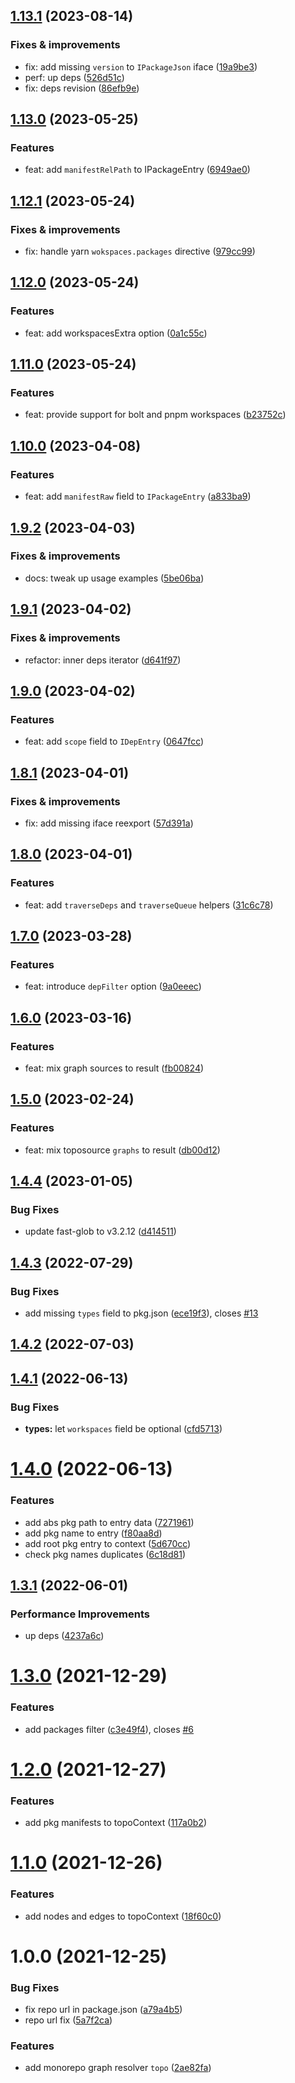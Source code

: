 ## [1.13.1](https://github.com/semrel-extra/topo/compare/v1.13.0...v1.13.1) (2023-08-14)

### Fixes & improvements
* fix: add missing `version` to `IPackageJson` iface ([19a9be3](https://github.com/semrel-extra/topo/commit/19a9be36abf03a6d201ea7eb63a81bc2c9366152))
* perf: up deps ([526d51c](https://github.com/semrel-extra/topo/commit/526d51cdcb38e54dba011d3836e63764fe11dee7))
* fix: deps revision ([86efb9e](https://github.com/semrel-extra/topo/commit/86efb9e7026df79d9c207fc83c148b31731ee734))

## [1.13.0](https://github.com/semrel-extra/topo/compare/v1.12.1...v1.13.0) (2023-05-25)

### Features
* feat: add `manifestRelPath` to IPackageEntry ([6949ae0](https://github.com/semrel-extra/topo/commit/6949ae0aba35e032ec5c48356f4f263f06a3037f))

## [1.12.1](https://github.com/semrel-extra/topo/compare/v1.12.0...v1.12.1) (2023-05-24)

### Fixes & improvements
* fix: handle yarn `wokspaces.packages` directive ([979cc99](https://github.com/semrel-extra/topo/commit/979cc99c42fc2fd01fb85fcc7b5d9ef9b89e38f5))

## [1.12.0](https://github.com/semrel-extra/topo/compare/v1.11.0...v1.12.0) (2023-05-24)

### Features
* feat: add workspacesExtra option ([0a1c55c](https://github.com/semrel-extra/topo/commit/0a1c55ccd18dbe5c881b7a80b00881999133f355))

## [1.11.0](https://github.com/semrel-extra/topo/compare/v1.10.0...v1.11.0) (2023-05-24)

### Features
* feat: provide support for bolt and pnpm workspaces ([b23752c](https://github.com/semrel-extra/topo/commit/b23752cdf0f30b99c65442067fd96e73ce04b755))

## [1.10.0](https://github.com/semrel-extra/topo/compare/v1.9.2...v1.10.0) (2023-04-08)

### Features
* feat: add `manifestRaw` field to `IPackageEntry` ([a833ba9](https://github.com/semrel-extra/topo/commit/a833ba93fe4ed0a85836cfd36be12161ad4c084b))

## [1.9.2](https://github.com/semrel-extra/topo/compare/v1.9.1...v1.9.2) (2023-04-03)

### Fixes & improvements
* docs: tweak up usage examples ([5be06ba](https://github.com/semrel-extra/topo/commit/5be06bafde370e8be06b6f5e372d9cb516ef18ae))

## [1.9.1](https://github.com/semrel-extra/topo/compare/v1.9.0...v1.9.1) (2023-04-02)

### Fixes & improvements
* refactor: inner deps iterator ([d641f97](https://github.com/semrel-extra/topo/commit/d641f97113c8d6cd31ad940796d358f960352aff))

## [1.9.0](https://github.com/semrel-extra/topo/compare/v1.8.1...v1.9.0) (2023-04-02)

### Features
* feat: add `scope` field to `IDepEntry` ([0647fcc](https://github.com/semrel-extra/topo/commit/0647fcc40df0f872ac7368784de0b3412a2ec4b5))

## [1.8.1](https://github.com/semrel-extra/topo/compare/v1.8.0...v1.8.1) (2023-04-01)

### Fixes & improvements
* fix: add missing iface reexport ([57d391a](https://github.com/semrel-extra/topo/commit/57d391a39dbbcabfec1eb4d078920fc0b0674d4c))

## [1.8.0](https://github.com/semrel-extra/topo/compare/v1.7.0...v1.8.0) (2023-04-01)

### Features
* feat: add `traverseDeps` and `traverseQueue` helpers ([31c6c78](https://github.com/semrel-extra/topo/commit/31c6c785017eb46b1ff77606a3792e1f5aead187))

## [1.7.0](https://github.com/semrel-extra/topo/compare/v1.6.0...v1.7.0) (2023-03-28)

### Features
* feat: introduce `depFilter` option ([9a0eeec](https://github.com/semrel-extra/topo/commit/9a0eeec784cbc40efa2fc8a20a9c172d4cd686a5))

## [1.6.0](https://github.com/semrel-extra/topo/compare/v1.5.0...v1.6.0) (2023-03-16)

### Features
* feat: mix graph sources to result ([fb00824](https://github.com/semrel-extra/topo/commit/fb00824ec8ce469febeca302104190cd4f5693f3))

## [1.5.0](https://github.com/semrel-extra/topo/compare/v1.4.4...v1.5.0) (2023-02-24)

### Features
* feat: mix toposource `graphs` to result ([db00d12](https://github.com/semrel-extra/topo/commit/db00d128d584d57cea9012a7f475cbdcba515958))

## [1.4.4](https://github.com/semrel-extra/topo/compare/v1.4.3...v1.4.4) (2023-01-05)


### Bug Fixes

* update fast-glob to v3.2.12 ([d414511](https://github.com/semrel-extra/topo/commit/d414511f09142e194642330283718b1f6eb3fedd))

## [1.4.3](https://github.com/semrel-extra/topo/compare/v1.4.2...v1.4.3) (2022-07-29)


### Bug Fixes

* add missing `types` field to pkg.json ([ece19f3](https://github.com/semrel-extra/topo/commit/ece19f33148b98dbe50b36c64bcef4cb290dfee8)), closes [#13](https://github.com/semrel-extra/topo/issues/13)

## [1.4.2](https://github.com/semrel-extra/topo/compare/v1.4.1...v1.4.2) (2022-07-03)

## [1.4.1](https://github.com/semrel-extra/topo/compare/v1.4.0...v1.4.1) (2022-06-13)


### Bug Fixes

* **types:** let `workspaces` field be optional ([cfd5713](https://github.com/semrel-extra/topo/commit/cfd5713c1957640e9f6baddc61eac76c53d96390))

# [1.4.0](https://github.com/semrel-extra/topo/compare/v1.3.1...v1.4.0) (2022-06-13)


### Features

* add abs pkg path to entry data ([7271961](https://github.com/semrel-extra/topo/commit/727196118e028b6f7258e0d42787c1b362d38a37))
* add pkg name to entry ([f80aa8d](https://github.com/semrel-extra/topo/commit/f80aa8d16aeb4a55efa5fcd9acad959726e00817))
* add root pkg entry to context ([5d670cc](https://github.com/semrel-extra/topo/commit/5d670cccc2ba631a7650ee09cd1b1f186333cd4e))
* check pkg names duplicates ([6c18d81](https://github.com/semrel-extra/topo/commit/6c18d81e9cb96502e00dc02c0215f0d21c5ca932))

## [1.3.1](https://github.com/semrel-extra/topo/compare/v1.3.0...v1.3.1) (2022-06-01)


### Performance Improvements

* up deps ([4237a6c](https://github.com/semrel-extra/topo/commit/4237a6cba1ec7a3ec7942d3e76961aea3496b043))

# [1.3.0](https://github.com/semrel-extra/topo/compare/v1.2.0...v1.3.0) (2021-12-29)


### Features

* add packages filter ([c3e49f4](https://github.com/semrel-extra/topo/commit/c3e49f41889a14b7be21200853ba5ee0fc6e5bdd)), closes [#6](https://github.com/semrel-extra/topo/issues/6)

# [1.2.0](https://github.com/semrel-extra/topo/compare/v1.1.0...v1.2.0) (2021-12-27)


### Features

* add pkg manifests to topoContext ([117a0b2](https://github.com/semrel-extra/topo/commit/117a0b2a893d0d164f1db769776c10f8beda8644))

# [1.1.0](https://github.com/semrel-extra/topo/compare/v1.0.0...v1.1.0) (2021-12-26)


### Features

* add nodes and edges to topoContext ([18f60c0](https://github.com/semrel-extra/topo/commit/18f60c09cbaec005b9110b369ba77053246de3db))

# 1.0.0 (2021-12-25)


### Bug Fixes

* fix repo url in package.json ([a79a4b5](https://github.com/semrel-extra/topo/commit/a79a4b589f73747d0a51f07b1f74724b7c504d31))
* repo url fix ([5a7f2ca](https://github.com/semrel-extra/topo/commit/5a7f2ca8d6fc58268b27f217adb01f132327e8c4))


### Features

* add monorepo graph resolver `topo` ([2ae82fa](https://github.com/semrel-extra/topo/commit/2ae82fac7a68087f82492d0eb9d9e1d63f02fd37))
